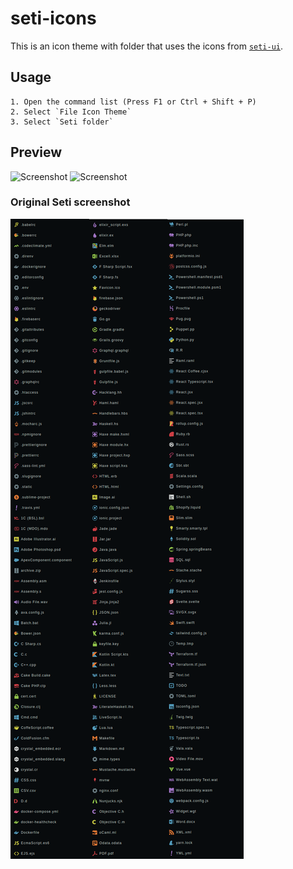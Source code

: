 # seti-icons

This is an icon theme with folder that uses the icons from [`seti-ui`](https://github.com/jesseweed/seti-ui).

## Usage 

    1. Open the command list (Press F1 or Ctrl + Shift + P)
    2. Select `File Icon Theme`
    3. Select `Seti folder`

## Preview
![Screenshot](https://github.com/L-IGH-T/Seti-folder/main/preview/preview-dark.png)
![Screenshot](https://github.com/L-IGH-T/Seti-folder/main/preview/preview-light.png)


### Original Seti screenshot
![Screenshot](https://github.com/jesseweed/seti-ui/raw/master/screenshot-icons.png)